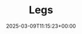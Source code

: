 ---
title: Legs
id: 6a30c9ce-a523-467d-ab07-7b0967f92372
date: 2025-03-09T11:15:23+00:00
tags: []
type: 'hevy'
totalWeightInKg: 12,100kg
duration: 48 min
# Disable SEO for this post
outputs: ["HTML"]
robots: "noindex, nofollow"
---